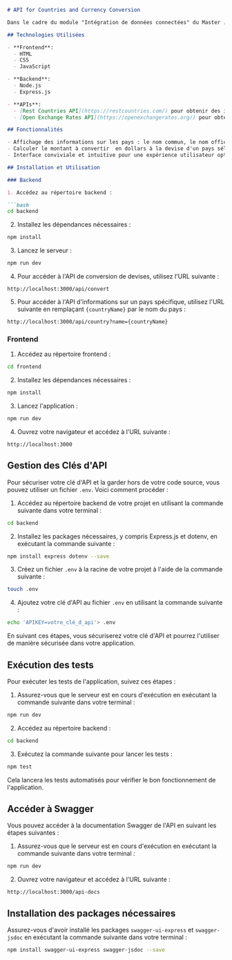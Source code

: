 ```markdown
# API for Countries and Currency Conversion

Dans le cadre du module "Intégration de données connectées" du Master [MIASH](https://www.univ-montp3.fr/) à l'[UPVM](https://www.univ-montp3.fr/), Maéva Maïo et Houria Sayah avons reçu un projet. Il consiste en la création d'un site web permettant aux utilisateurs de visualiser des informations sur différents pays, y compris leur devise et le taux de change du dollars à cette devise. L'objectif principal est de simplifier les conversions de dollars en une autre monnaie mondiale.

## Technologies Utilisées

- **Frontend**:
  - HTML
  - CSS
  - JavaScript

- **Backend**:
  - Node.js
  - Express.js

- **APIs**:
  - [Rest Countries API](https://restcountries.com/) pour obtenir des informations sur les pays.
  - [Open Exchange Rates API](https://openexchangerates.org/) pour obtenir les taux de change entre les devises.

## Fonctionnalités

- Affichage des informations sur les pays : le nom commun, le nom officiel, la capitale, la région, la langue officielle, la latitude, la longitude et la devise;
- Calculer le montant à convertir  en dollars à la devise d'un pays sélectionné;
- Interface conviviale et intuitive pour une expérience utilisateur optimale.

## Installation et Utilisation

### Backend

1. Accédez au répertoire backend :

```bash
cd backend
```

2. Installez les dépendances nécessaires :

```bash
npm install
```

3. Lancez le serveur :

```bash
npm run dev
```

4. Pour accéder à l'API de conversion de devises, utilisez l'URL suivante :

```
http://localhost:3000/api/convert
```

5. Pour accéder à l'API d'informations sur un pays spécifique, utilisez l'URL suivante en remplaçant `{countryName}` par le nom du pays :

```
http://localhost:3000/api/country?name={countryName}
```

### Frontend

1. Accédez au répertoire frontend :

```bash
cd frontend
```

2. Installez les dépendances nécessaires :

```bash
npm install
```

3. Lancez l'application :

```bash
npm run dev
```

4. Ouvrez votre navigateur et accédez à l'URL suivante :

```
http://localhost:3000
```

## Gestion des Clés d'API

Pour sécuriser votre clé d'API et la garder hors de votre code source, vous pouvez utiliser un fichier `.env`. Voici comment procéder :

1. Accédez au répertoire backend de votre projet en utilisant la commande suivante dans votre terminal :
   
```bash
cd backend
```

2. Installez les packages nécessaires, y compris Express.js et dotenv, en exécutant la commande suivante :

```bash
npm install express dotenv --save
```

3. Créez un fichier `.env` à la racine de votre projet à l'aide de la commande suivante :

```bash
touch .env
```

4. Ajoutez votre clé d'API au fichier `.env` en utilisant la commande suivante :

```bash
echo 'APIKEY=votre_clé_d_api'> .env
```

En suivant ces étapes, vous sécuriserez votre clé d'API et pourrez l'utiliser de manière sécurisée dans votre application.

## Exécution des tests

Pour exécuter les tests de l'application, suivez ces étapes :

1. Assurez-vous que le serveur est en cours d'exécution en exécutant la commande suivante dans votre terminal :

```bash
npm run dev
```

2. Accédez au répertoire backend :

```bash
cd backend
```

3. Exécutez la commande suivante pour lancer les tests :

```bash
npm test
```

Cela lancera les tests automatisés pour vérifier le bon fonctionnement de l'application.

## Accéder à Swagger

Vous pouvez accéder à la documentation Swagger de l'API en suivant les étapes suivantes :

1. Assurez-vous que le serveur est en cours d'exécution en exécutant la commande suivante dans votre terminal :

```bash
npm run dev
```

2. Ouvrez votre navigateur et accédez à l'URL suivante :

```
http://localhost:3000/api-docs
```

## Installation des packages nécessaires

Assurez-vous d'avoir installé les packages `swagger-ui-express` et `swagger-jsdoc` en exécutant la commande suivante dans votre terminal :

```bash
npm install swagger-ui-express swagger-jsdoc --save
```